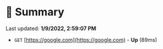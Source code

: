 # 📖 Summary
Last updated: **1/9/2022, 2:59:07 PM**

- `GET` [https://google.com](https://google.com) - **Up** (89ms)
